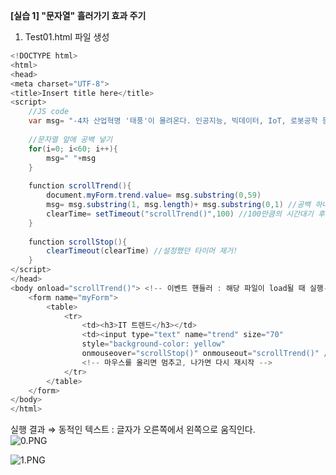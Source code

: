 **[실습 1] "문자열" 흘러가기 효과 주기**

1. Test01.html 파일 생성  

```java
<!DOCTYPE html>
<html>
<head>
<meta charset="UTF-8">
<title>Insert title here</title>
<script>
	//JS code
	var msg= "-4차 산업혁명 '태풍'이 몰려온다. 인공지능, 빅데이터, IoT, 로봇공학 등..."
	
	//문자열 앞에 공백 넣기
	for(i=0; i<60; i++){
		msg=" "+msg
	}
	
	function scrollTrend(){
		document.myForm.trend.value= msg.substring(0,59)
		msg= msg.substring(1, msg.length)+ msg.substring(0,1) //공백 하나씩 앞에서 뒤로 옮기기!
		clearTime= setTimeout("scrollTrend()",100) //100만큼의 시간대기 후 scrollTrend() 재호출
	}
	
	function scrollStop(){
		clearTimeout(clearTime) //설정했던 타이머 제거!
	}
</script>
</head>
<body onload="scrollTrend()"> <!-- 이벤트 핸들러 : 해당 파일이 load될 때 실행-->
	<form name="myForm">
		<table>
			<tr>
				<td><h3>IT 트렌드</h3></td>
				<td><input type="text" name="trend" size="70" 
				style="background-color: yellow"
				onmouseover="scrollStop()" onmouseout="scrollTrend()" /></td>
				<!-- 마우스를 올리면 멈추고, 나가면 다시 재시작 -->
			</tr>
		</table>
	</form>
</body>
</html>
```
  
실행 결과 ⇒ 동적인 텍스트 : 글자가 오른쪽에서 왼쪽으로 움직인다.  
![0.PNG](https://s3-us-west-2.amazonaws.com/secure.notion-static.com/09532d10-30f5-46b4-9ae4-960214fbf17d/0.png)
  
![1.PNG](https://s3-us-west-2.amazonaws.com/secure.notion-static.com/65bb76aa-3cfe-4f71-88b0-c1f29a3e74fe/1.png)
